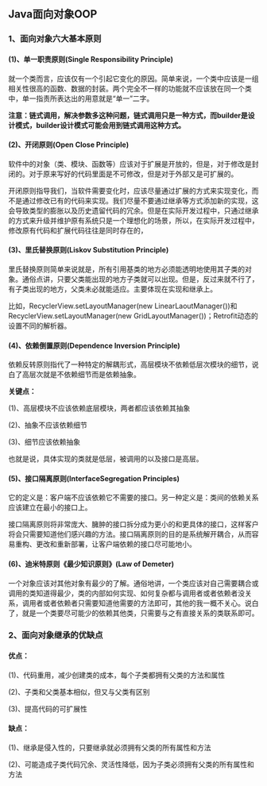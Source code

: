 ## Java面向对象OOP

### 1、面向对象六大基本原则

#### (1)、单一职责原则(Single Responsibility Principle)
就一个类而言，应该仅有一个引起它变化的原因。简单来说，一个类中应该是一组相关性很高的函数、数据的封装。两个完全不一样的功能就不应该放在同一个类中，单一指责所表达出的用意就是“单一”二字。

**注意：链式调用，解决参数多这种问题，链式调用只是一种方式，而builder是设计模式，builder设计模式可能会用到链式调用这种方式。**

#### (2)、开闭原则(Open Close Principle)
软件中的对象（类、模块、函数等）应该对于扩展是开放的，但是，对于修改是封闭的。对于原来写好的代码里面是不可修改，但是对于外部又是可扩展的。

开闭原则指导我们，当软件需要变化时，应该尽量通过扩展的方式来实现变化，而不是通过修改已有的代码来实现。我们尽量不要通过继承等方式添加新的实现，这会导致类型的膨胀以及历史遗留代码的冗余。但是在实际开发过程中，只通过继承的方式来升级并维护原有系统只是一个理想化的场景，所以，在实际开发过程中，修改原有代码和扩展代码往往是同时存在的，

#### (3)、里氏替换原则(Liskov Substitution Principle)
里氏替换原则简单来说就是，所有引用基类的地方必须能透明地使用其子类的对象。通俗点讲，只要父类能出现的地方子类就可以出现。但是，反过来就不行了，有子类出现的地方，父类未必就能适应。主要体现在实现和继承上。

比如，RecyclerView.setLayoutManager(new LinearLaoutManager())和RecyclerView.setLayoutManager(new GridLayoutManager())；Retrofit动态的设置不同的解析器。

#### (4)、依赖倒置原则(Dependence Inversion Principle)
依赖反转原则指代了一种特定的解耦形式，高层模块不依赖低层次模块的细节，说白了高层次就是不依赖细节而是依赖抽象。

**关键点：**

(1)、高层模块不应该依赖底层模块，两者都应该依赖其抽象

(2)、抽象不应该依赖细节

(3)、细节应该依赖抽象

也就是说，具体实现的类就是低层，被调用的以及接口是高层。

#### (5)、接口隔离原则(InterfaceSegregation Principles)
它的定义是：客户端不应该依赖它不需要的接口。另一种定义是：类间的依赖关系应该建立在最小的接口上。

接口隔离原则将非常庞大、臃肿的接口拆分成为更小的和更具体的接口，这样客户将会只需要知道他们感兴趣的方法。接口隔离原则的目的是系统解开耦合，从而容易重构、更改和重新部署，让客户端依赖的接口尽可能地小。

#### (6)、迪米特原则《最少知识原则》(Law of Demeter)
一个对象应该对其他对象有最少的了解。通俗地讲，一个类应该对自己需要耦合或调用的类知道得最少，类的内部如何实现、如何复杂都与调用者或者依赖者没关系，调用者或者依赖者只需要知道他需要的方法即可，其他的我一概不关心。说白了，就是一个类要尽可能少的依赖其他类，只需要与之有直接关系的类联系即可。

### 2、面向对象继承的优缺点
#### 优点：

(1)、代码重用，减少创建类的成本，每个子类都拥有父类的方法和属性

(2)、子类和父类基本相似，但又与父类有区别

(3)、提高代码的可扩展性

#### 缺点：

(1)、继承是侵入性的，只要继承就必须拥有父类的所有属性和方法

(2)、可能造成子类代码冗余、灵活性降低，因为子类必须拥有父类的所有属性和方法

